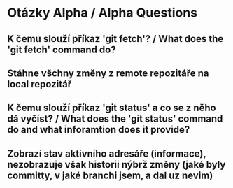 # Otázky Alpha / Alpha Questions

## K čemu slouží příkaz 'git fetch'? / What does the 'git fetch' command do?
## Stáhne všchny změny z remote repozitáře na local repozitář
## K čemu slouží příkaz 'git status' a co se z něho dá vyčíst? / What does the 'git status' command do and what inforamtion does it provide? 
## Zobrazí stav aktivního adresáře (informace), nezobrazuje však historii nýbrž změny (jaké byly committy, v jaké branchi jsem, a dal uz nevim)
